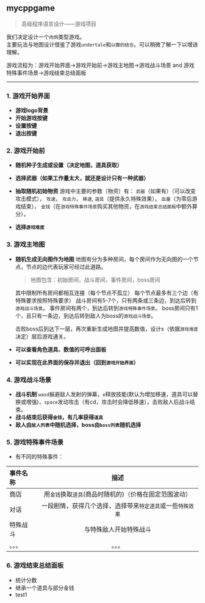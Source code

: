 ## mycppgame
>高级程序语言设计——游戏项目  

我们决定设计一个`肉鸽`类型游戏。  
主要玩法与地图设计借鉴了游戏`undertale`和`以撒的结合`。可以稍微了解一下以增进理解。

游戏流程为：游戏开始界面->游戏开始前->游戏主地图->游戏战斗场景 and 游戏特殊事件场景->游戏结束总结面板

 ***
### 1. 游戏开始界面

* **游戏logo背景**
* **开始游戏按键**
* **设置按键**
* **退出按键**

### 2. 游戏开始前
* **随机种子生成或设置（决定地图，道具获取）**
* **选择武器（如果工作量太大，就还是设计只有一种武器）**
* **抽取随机初始物资**
游戏中主要的参数（物资）有：
`武器`（如果有）（可以改变攻击模式），
`攻速`，
`攻击力`，
`移速`,
`道具`（提供永久特殊效果），
`血量`（为零后游戏结束），
`金钱`（在`游戏特殊事件场景`购买其他物资，在`游戏结束总结面板`中额外算分），

* **选择`游戏难度`**
  
### 3. 游戏主地图



* **随机生成无向图作为地图**
  地图有分为多种房间，每个房间作为无向图的一个节点，节点的边代表玩家可经过此道路。
   >地图包含：初始房间，战斗房间，事件房间，boss房间  

  其中限制所有房间都相互连接（每个节点不孤立）
  每个节点最多有三个边（有特殊要求按照特殊要求）
  战斗房间有5-7个，只有两条或三条边，到达后转到`游戏战斗场景`。
  事件房间有两个，到达后转到`游戏特殊事件场景`。
  boss房间只有1个，且只有一条边，到达后转到敌人为boss的`游戏战斗场景`。

  击败boss后到达下一层，再次重新生成地图并提高数值，设计x（依据`游戏难度`决定）层后游戏通关。
* **可以查看角色道具、数值的可呼出面板**
* **可以实现在此界面的保存并退出（回到`游戏开始界面`）**
  
### 4. 游戏战斗场景
* **战斗机制**
  `wasd`躲避敌人发射的弹幕，`e`释放技能(默认为增加移速，道具可以替换或增强)，`space`发动攻击（有cd，攻击时会降低移速），击败敌人后战斗结束。
* **战斗结束后获得`金钱`，有几率获得`道具`**
* **敌人由`敌人列表`中随机选择，boss由`boss列表`随机选择**
### 5. 游戏特殊事件场景
* 有不同的特殊事件：
  
 | 事件名称 | 描述 | 
| :----- | :------: | 
| 商店 |  用`金钱`换取`道具`(商品时随机的)（价格在固定范围波动）   |  
| 对话  |  一段剧情，获得几个选择，选择带来`特定道具`或一些`特殊效果`   |  
| 特殊战斗  |  与特殊敌人开始特殊战斗   | 
| 。。。  |  。。。   | 
### 6. 游戏结束总结面板
* 统计分数
* 继承一个道具与部分金钱
* test1